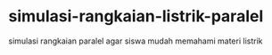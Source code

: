 # simulasi-rangkaian-listrik-paralel
simulasi rangkaian paralel agar siswa mudah memahami materi listrik
